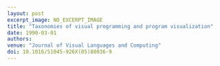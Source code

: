 ```yaml
---
layout: post
excerpt_image: NO_EXCERPT_IMAGE
title: "Taxonomies of visual programming and program visualization"
date: 1990-03-01
authors: 
venue: "Journal of Visual Languages and Computing"
doi: 10.1016/S1045-926X(05)80036-9
---
```


